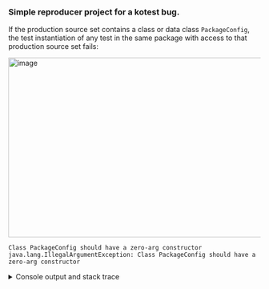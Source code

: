 ### Simple reproducer project for a kotest bug.

If the production source set contains a class or data class `PackageConfig`, the test instantiation of any test in the same package with access to that production source set fails:

<img width="1462" height="358" alt="image" src="https://github.com/user-attachments/assets/ee3b9a14-dd86-4025-ac9d-08209155f8e3" />

```
Class PackageConfig should have a zero-arg constructor
java.lang.IllegalArgumentException: Class PackageConfig should have a zero-arg constructor
```

<details><summary>Console output and stack trace</summary>
  <pre>
    > Task :test FAILED

SimpleFailingTest > ClassCastException FAILED
    java.lang.ClassCastException at PackageConfigLoader.kt:57

SimpleFailingTest > executionError FAILED
    java.lang.ClassCastException at PackageConfigLoader.kt:57

SimpleFailingTest > IllegalArgumentException FAILED
    java.lang.IllegalArgumentException at instantiate.kt:18

SimpleFailingTest > executionError FAILED
    java.lang.IllegalArgumentException at instantiate.kt:18

5 tests completed, 4 failed

FAILURE: Build failed with an exception.

    * What went wrong:
Execution failed for task ':test'.
> There were failing tests. See the report at: file:///home/urs/prj/other/kotest-packageconfig-reproducer/build/reports/tests/test/index.html

* Try:
> Run with --scan to generate a Build Scan (Powered by Develocity).

* Exception is:
org.gradle.api.tasks.TaskExecutionException: Execution failed for task ':test'.
        at org.gradle.api.internal.tasks.execution.ExecuteActionsTaskExecuter.lambda$executeIfValid$1(ExecuteActionsTaskExecuter.java:135)
        at org.gradle.internal.Try$Failure.ifSuccessfulOrElse(Try.java:288)
        at org.gradle.api.internal.tasks.execution.ExecuteActionsTaskExecuter.executeIfValid(ExecuteActionsTaskExecuter.java:133)
        at org.gradle.api.internal.tasks.execution.ExecuteActionsTaskExecuter.execute(ExecuteActionsTaskExecuter.java:121)
        at org.gradle.api.internal.tasks.execution.ProblemsTaskPathTrackingTaskExecuter.execute(ProblemsTaskPathTrackingTaskExecuter.java:41)
        at org.gradle.api.internal.tasks.execution.FinalizePropertiesTaskExecuter.execute(FinalizePropertiesTaskExecuter.java:46)
        at org.gradle.api.internal.tasks.execution.ResolveTaskExecutionModeExecuter.execute(ResolveTaskExecutionModeExecuter.java:51)
        at org.gradle.api.internal.tasks.execution.SkipTaskWithNoActionsExecuter.execute(SkipTaskWithNoActionsExecuter.java:57)
        at org.gradle.api.internal.tasks.execution.SkipOnlyIfTaskExecuter.execute(SkipOnlyIfTaskExecuter.java:74)
        at org.gradle.api.internal.tasks.execution.CatchExceptionTaskExecuter.execute(CatchExceptionTaskExecuter.java:36)
        at org.gradle.api.internal.tasks.execution.EventFiringTaskExecuter$1.executeTask(EventFiringTaskExecuter.java:77)
        at org.gradle.api.internal.tasks.execution.EventFiringTaskExecuter$1.call(EventFiringTaskExecuter.java:55)
        at org.gradle.api.internal.tasks.execution.EventFiringTaskExecuter$1.call(EventFiringTaskExecuter.java:52)
        at org.gradle.internal.operations.DefaultBuildOperationRunner$CallableBuildOperationWorker.execute(DefaultBuildOperationRunner.java:209)
        at org.gradle.internal.operations.DefaultBuildOperationRunner$CallableBuildOperationWorker.execute(DefaultBuildOperationRunner.java:204)
        at org.gradle.internal.operations.DefaultBuildOperationRunner$2.execute(DefaultBuildOperationRunner.java:66)
        at org.gradle.internal.operations.DefaultBuildOperationRunner$2.execute(DefaultBuildOperationRunner.java:59)
        at org.gradle.internal.operations.DefaultBuildOperationRunner.execute(DefaultBuildOperationRunner.java:166)
        at org.gradle.internal.operations.DefaultBuildOperationRunner.execute(DefaultBuildOperationRunner.java:59)
        at org.gradle.internal.operations.DefaultBuildOperationRunner.call(DefaultBuildOperationRunner.java:53)
        at org.gradle.api.internal.tasks.execution.EventFiringTaskExecuter.execute(EventFiringTaskExecuter.java:52)
        at org.gradle.execution.plan.LocalTaskNodeExecutor.execute(LocalTaskNodeExecutor.java:45)
        at org.gradle.execution.taskgraph.DefaultTaskExecutionGraph$InvokeNodeExecutorsAction.execute(DefaultTaskExecutionGraph.java:355)
        at org.gradle.execution.taskgraph.DefaultTaskExecutionGraph$InvokeNodeExecutorsAction.execute(DefaultTaskExecutionGraph.java:342)
        at org.gradle.execution.taskgraph.DefaultTaskExecutionGraph$BuildOperationAwareExecutionAction.lambda$execute$0(DefaultTaskExecutionGraph.java:338)
        at org.gradle.internal.operations.CurrentBuildOperationRef.with(CurrentBuildOperationRef.java:84)
        at org.gradle.execution.taskgraph.DefaultTaskExecutionGraph$BuildOperationAwareExecutionAction.execute(DefaultTaskExecutionGraph.java:338)
        at org.gradle.execution.taskgraph.DefaultTaskExecutionGraph$BuildOperationAwareExecutionAction.execute(DefaultTaskExecutionGraph.java:327)
        at org.gradle.execution.plan.DefaultPlanExecutor$ExecutorWorker.execute(DefaultPlanExecutor.java:459)
        at org.gradle.execution.plan.DefaultPlanExecutor$ExecutorWorker.run(DefaultPlanExecutor.java:376)
        at org.gradle.internal.concurrent.ExecutorPolicy$CatchAndRecordFailures.onExecute(ExecutorPolicy.java:64)
        at org.gradle.internal.concurrent.AbstractManagedExecutor$1.run(AbstractManagedExecutor.java:47)
Caused by: org.gradle.api.internal.exceptions.MarkedVerificationException: There were failing tests. See the report at: file:///home/urs/prj/other/kotest-packageconfig-reproducer/build/reports/tests/test/index.html
        at org.gradle.api.tasks.testing.AbstractTestTask.handleTestFailures(AbstractTestTask.java:703)
        at org.gradle.api.tasks.testing.AbstractTestTask.handleCollectedResults(AbstractTestTask.java:535)
        at org.gradle.api.tasks.testing.AbstractTestTask.executeTests(AbstractTestTask.java:527)
        at org.gradle.api.tasks.testing.Test.executeTests(Test.java:714)
        at org.gradle.internal.reflect.JavaMethod.invoke(JavaMethod.java:125)
        at org.gradle.api.internal.project.taskfactory.StandardTaskAction.doExecute(StandardTaskAction.java:58)
        at org.gradle.api.internal.project.taskfactory.StandardTaskAction.execute(StandardTaskAction.java:51)
        at org.gradle.api.internal.project.taskfactory.StandardTaskAction.execute(StandardTaskAction.java:29)
        at org.gradle.api.internal.tasks.execution.TaskExecution$3.run(TaskExecution.java:252)
        at org.gradle.internal.operations.DefaultBuildOperationRunner$1.execute(DefaultBuildOperationRunner.java:29)
        at org.gradle.internal.operations.DefaultBuildOperationRunner$1.execute(DefaultBuildOperationRunner.java:26)
        at org.gradle.internal.operations.DefaultBuildOperationRunner$2.execute(DefaultBuildOperationRunner.java:66)
        at org.gradle.internal.operations.DefaultBuildOperationRunner$2.execute(DefaultBuildOperationRunner.java:59)
        at org.gradle.internal.operations.DefaultBuildOperationRunner.execute(DefaultBuildOperationRunner.java:166)
        at org.gradle.internal.operations.DefaultBuildOperationRunner.execute(DefaultBuildOperationRunner.java:59)
        at org.gradle.internal.operations.DefaultBuildOperationRunner.run(DefaultBuildOperationRunner.java:47)
        at org.gradle.api.internal.tasks.execution.TaskExecution.executeAction(TaskExecution.java:237)
        at org.gradle.api.internal.tasks.execution.TaskExecution.executeActions(TaskExecution.java:220)
        at org.gradle.api.internal.tasks.execution.TaskExecution.executeWithPreviousOutputFiles(TaskExecution.java:203)
        at org.gradle.api.internal.tasks.execution.TaskExecution.execute(TaskExecution.java:170)
        at org.gradle.internal.execution.steps.ExecuteStep.executeInternal(ExecuteStep.java:105)
        at org.gradle.internal.execution.steps.ExecuteStep.access$000(ExecuteStep.java:44)
        at org.gradle.internal.execution.steps.ExecuteStep$1.call(ExecuteStep.java:59)
        at org.gradle.internal.execution.steps.ExecuteStep$1.call(ExecuteStep.java:56)
        at org.gradle.internal.operations.DefaultBuildOperationRunner$CallableBuildOperationWorker.execute(DefaultBuildOperationRunner.java:209)
        at org.gradle.internal.operations.DefaultBuildOperationRunner$CallableBuildOperationWorker.execute(DefaultBuildOperationRunner.java:204)
        at org.gradle.internal.operations.DefaultBuildOperationRunner$2.execute(DefaultBuildOperationRunner.java:66)
        at org.gradle.internal.operations.DefaultBuildOperationRunner$2.execute(DefaultBuildOperationRunner.java:59)
        at org.gradle.internal.operations.DefaultBuildOperationRunner.execute(DefaultBuildOperationRunner.java:166)
        at org.gradle.internal.operations.DefaultBuildOperationRunner.execute(DefaultBuildOperationRunner.java:59)
        at org.gradle.internal.operations.DefaultBuildOperationRunner.call(DefaultBuildOperationRunner.java:53)
        at org.gradle.internal.execution.steps.ExecuteStep.execute(ExecuteStep.java:56)
        at org.gradle.internal.execution.steps.ExecuteStep.execute(ExecuteStep.java:44)
        at org.gradle.internal.execution.steps.CancelExecutionStep.execute(CancelExecutionStep.java:42)
        at org.gradle.internal.execution.steps.TimeoutStep.executeWithoutTimeout(TimeoutStep.java:75)
        at org.gradle.internal.execution.steps.TimeoutStep.execute(TimeoutStep.java:55)
        at org.gradle.internal.execution.steps.PreCreateOutputParentsStep.execute(PreCreateOutputParentsStep.java:50)
        at org.gradle.internal.execution.steps.PreCreateOutputParentsStep.execute(PreCreateOutputParentsStep.java:28)
        at org.gradle.internal.execution.steps.RemovePreviousOutputsStep.execute(RemovePreviousOutputsStep.java:68)
        at org.gradle.internal.execution.steps.RemovePreviousOutputsStep.execute(RemovePreviousOutputsStep.java:38)
        at org.gradle.internal.execution.steps.BroadcastChangingOutputsStep.execute(BroadcastChangingOutputsStep.java:61)
        at org.gradle.internal.execution.steps.BroadcastChangingOutputsStep.execute(BroadcastChangingOutputsStep.java:26)
        at org.gradle.internal.execution.steps.CaptureOutputsAfterExecutionStep.execute(CaptureOutputsAfterExecutionStep.java:69)
        at org.gradle.internal.execution.steps.CaptureOutputsAfterExecutionStep.execute(CaptureOutputsAfterExecutionStep.java:46)
        at org.gradle.internal.execution.steps.ResolveInputChangesStep.execute(ResolveInputChangesStep.java:39)
        at org.gradle.internal.execution.steps.ResolveInputChangesStep.execute(ResolveInputChangesStep.java:28)
        at org.gradle.internal.execution.steps.BuildCacheStep.executeWithoutCache(BuildCacheStep.java:189)
        at org.gradle.internal.execution.steps.BuildCacheStep.executeAndStoreInCache(BuildCacheStep.java:145)
        at org.gradle.internal.execution.steps.BuildCacheStep.lambda$executeWithCache$4(BuildCacheStep.java:101)
        at org.gradle.internal.execution.steps.BuildCacheStep.lambda$executeWithCache$5(BuildCacheStep.java:101)
        at org.gradle.internal.Try$Success.map(Try.java:170)
        at org.gradle.internal.execution.steps.BuildCacheStep.executeWithCache(BuildCacheStep.java:85)
        at org.gradle.internal.execution.steps.BuildCacheStep.lambda$execute$0(BuildCacheStep.java:74)
        at org.gradle.internal.Either$Left.fold(Either.java:116)
        at org.gradle.internal.execution.caching.CachingState.fold(CachingState.java:62)
        at org.gradle.internal.execution.steps.BuildCacheStep.execute(BuildCacheStep.java:73)
        at org.gradle.internal.execution.steps.BuildCacheStep.execute(BuildCacheStep.java:48)
        at org.gradle.internal.execution.steps.StoreExecutionStateStep.execute(StoreExecutionStateStep.java:46)
        at org.gradle.internal.execution.steps.StoreExecutionStateStep.execute(StoreExecutionStateStep.java:35)
        at org.gradle.internal.execution.steps.SkipUpToDateStep.executeBecause(SkipUpToDateStep.java:75)
        at org.gradle.internal.execution.steps.SkipUpToDateStep.lambda$execute$2(SkipUpToDateStep.java:53)
        at org.gradle.internal.execution.steps.SkipUpToDateStep.execute(SkipUpToDateStep.java:53)
        at org.gradle.internal.execution.steps.SkipUpToDateStep.execute(SkipUpToDateStep.java:35)
        at org.gradle.internal.execution.steps.legacy.MarkSnapshottingInputsFinishedStep.execute(MarkSnapshottingInputsFinishedStep.java:37)
        at org.gradle.internal.execution.steps.legacy.MarkSnapshottingInputsFinishedStep.execute(MarkSnapshottingInputsFinishedStep.java:27)
        at org.gradle.internal.execution.steps.ResolveIncrementalCachingStateStep.executeDelegate(ResolveIncrementalCachingStateStep.java:49)
        at org.gradle.internal.execution.steps.ResolveIncrementalCachingStateStep.executeDelegate(ResolveIncrementalCachingStateStep.java:27)
        at org.gradle.internal.execution.steps.AbstractResolveCachingStateStep.execute(AbstractResolveCachingStateStep.java:71)
        at org.gradle.internal.execution.steps.AbstractResolveCachingStateStep.execute(AbstractResolveCachingStateStep.java:39)
        at org.gradle.internal.execution.steps.ResolveChangesStep.execute(ResolveChangesStep.java:64)
        at org.gradle.internal.execution.steps.ResolveChangesStep.execute(ResolveChangesStep.java:35)
        at org.gradle.internal.execution.steps.ValidateStep.execute(ValidateStep.java:62)
        at org.gradle.internal.execution.steps.ValidateStep.execute(ValidateStep.java:40)
        at org.gradle.internal.execution.steps.AbstractCaptureStateBeforeExecutionStep.execute(AbstractCaptureStateBeforeExecutionStep.java:76)
        at org.gradle.internal.execution.steps.AbstractCaptureStateBeforeExecutionStep.execute(AbstractCaptureStateBeforeExecutionStep.java:45)
        at org.gradle.internal.execution.steps.AbstractSkipEmptyWorkStep.executeWithNonEmptySources(AbstractSkipEmptyWorkStep.java:136)
        at org.gradle.internal.execution.steps.AbstractSkipEmptyWorkStep.execute(AbstractSkipEmptyWorkStep.java:66)
        at org.gradle.internal.execution.steps.AbstractSkipEmptyWorkStep.execute(AbstractSkipEmptyWorkStep.java:38)
        at org.gradle.internal.execution.steps.legacy.MarkSnapshottingInputsStartedStep.execute(MarkSnapshottingInputsStartedStep.java:38)
        at org.gradle.internal.execution.steps.LoadPreviousExecutionStateStep.execute(LoadPreviousExecutionStateStep.java:36)
        at org.gradle.internal.execution.steps.LoadPreviousExecutionStateStep.execute(LoadPreviousExecutionStateStep.java:23)
        at org.gradle.internal.execution.steps.HandleStaleOutputsStep.execute(HandleStaleOutputsStep.java:75)
        at org.gradle.internal.execution.steps.HandleStaleOutputsStep.execute(HandleStaleOutputsStep.java:41)
        at org.gradle.internal.execution.steps.AssignMutableWorkspaceStep.lambda$execute$0(AssignMutableWorkspaceStep.java:35)
        at org.gradle.api.internal.tasks.execution.TaskExecution$4.withWorkspace(TaskExecution.java:297)
        at org.gradle.internal.execution.steps.AssignMutableWorkspaceStep.execute(AssignMutableWorkspaceStep.java:31)
        at org.gradle.internal.execution.steps.AssignMutableWorkspaceStep.execute(AssignMutableWorkspaceStep.java:22)
        at org.gradle.internal.execution.steps.ChoosePipelineStep.execute(ChoosePipelineStep.java:40)
        at org.gradle.internal.execution.steps.ChoosePipelineStep.execute(ChoosePipelineStep.java:23)
        at org.gradle.internal.execution.steps.ExecuteWorkBuildOperationFiringStep.lambda$execute$2(ExecuteWorkBuildOperationFiringStep.java:67)
        at org.gradle.internal.execution.steps.ExecuteWorkBuildOperationFiringStep.execute(ExecuteWorkBuildOperationFiringStep.java:67)
        at org.gradle.internal.execution.steps.ExecuteWorkBuildOperationFiringStep.execute(ExecuteWorkBuildOperationFiringStep.java:39)
        at org.gradle.internal.execution.steps.IdentityCacheStep.execute(IdentityCacheStep.java:46)
        at org.gradle.internal.execution.steps.IdentityCacheStep.execute(IdentityCacheStep.java:34)
        at org.gradle.internal.execution.steps.IdentifyStep.execute(IdentifyStep.java:47)
        at org.gradle.internal.execution.steps.IdentifyStep.execute(IdentifyStep.java:34)
        at org.gradle.internal.execution.impl.DefaultExecutionEngine$1.execute(DefaultExecutionEngine.java:64)
        at org.gradle.api.internal.tasks.execution.ExecuteActionsTaskExecuter.executeIfValid(ExecuteActionsTaskExecuter.java:132)
        ... 29 more
  </pre>
</details>
